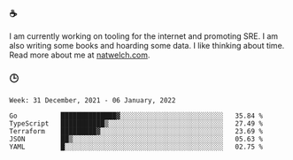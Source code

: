 ### ☕

I am currently working on tooling for the internet and promoting SRE. I am also writing some books and hoarding some data. I like thinking about time. Read more about me at [natwelch.com](https://natwelch.com).

### 🕒

<!--START_SECTION:waka-->
```text
Week: 31 December, 2021 - 06 January, 2022

Go           ██████████████▓░░░░░░░░░░░░░░░░░░░░░░░░░░   35.84 % 
TypeScript   ███████████▒░░░░░░░░░░░░░░░░░░░░░░░░░░░░░   27.49 % 
Terraform    █████████▓░░░░░░░░░░░░░░░░░░░░░░░░░░░░░░░   23.69 % 
JSON         ██▒░░░░░░░░░░░░░░░░░░░░░░░░░░░░░░░░░░░░░░   05.63 % 
YAML         █░░░░░░░░░░░░░░░░░░░░░░░░░░░░░░░░░░░░░░░░   02.75 % 
```
<!--END_SECTION:waka-->

